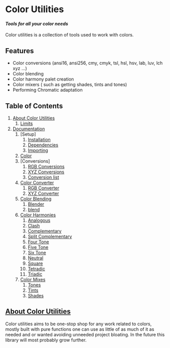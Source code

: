 # Color Utilities

#### _Tools for all your color needs_

Color utilities is a collection of tools used to work with colors.

## Features
- Color conversions (ansi16, ansi256, cmy, cmyk, tsl, hsl, hsv, lab, luv, lch xyz ...)
- Color blending
- Color harmony palet creation 
- Color mixers ( such as getting shades, tints and tones)
- Performing Chromatic adaptation

## Table of Contents

1.  [About Color Utilities](#about_color_utilities)
    1.  [Limits](#limits)
2.  [Documentation](#documentation)
    1.  [Setup]
        1.  [Installation](#installation)
        2.  [Dependencies](#dependencies)
        3.  [Importing](#importing)
    2.  [Color](#color)  
    3.  [Conversions]  
        1.  [RGB Conversions](#rgb_con)
        2.  [XYZ Conversions](#xyz_con)
        3.  [Conversion list](con_list)
    4.  [Color Converter](#color_converter)
        1.  [RGB Converter](#rgb_converter)
        2.  [XYZ Converter](#xyz_converter)
    5.  [Color Blending](#color_blending)
        1.  [Blender](#blender)
        2.  [blend](#blend)  
    6.  [Color Harmonies](#color_harmonies)
        1.   [Analogous](#analogous)
        2.   [Clash](#clash)
        3.   [Complementary](#complementary)
        4.   [Split Complementary](#split_complementary)
        5.   [Four Tone](#four_tone)
        6.   [Five Tone](#five_tone)
        7.   [Six Tone](#six_tone)
        8.   [Neutral](#neutral)
        9.   [Square](#square)
        10.  [Tetradic](#tetradic)
        11.  [Triadic](#triadic)
    7.  [Color Mixes](#color_mixes)
        1.  [Tones](#tones)
        2.  [Tints](#tints)
        3.  [Shades](#shades)   

## [About Color Utilities](#about_color_utilities)

Color utilities aims to be one-stop shop for any work related to colors, mostly built with pure functions
one can use as little of as much of it as needed and or wanted avoiding unneeded project bloating.
In the future this library will most probably grow further.
 


